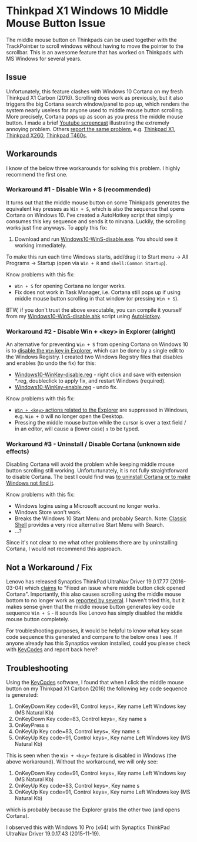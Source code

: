 # Thinkpad X1 Windows 10 Middle Mouse Button Issue

The middle mouse button on Thinkpads can be used together with the TrackPoint:er to scroll windows without having to move the pointer to the scrollbar.  This is an awesome feature that has worked on Thinkpads with MS Windows for several years.

## Issue

Unfortunately, this feature clashes with Windows 10 Cortana on my fresh Thinkpad X1 Carbon (2016).  Scrolling does work as previously, but it also triggers the big Cortana search window/panel to pop up, which renders the system nearly useless for anyone used to middle mouse button scrolling.  More precisely, Cortana pops up as soon as you press the middle mouse button.  I made a brief [Youtube screencast](https://www.youtube.com/watch?v=6OrSnRtoT6w) illustrating the extremely annoying problem.  Others [report the same problem](https://forums.lenovo.com/t5/forums/searchpage/tab/message?q=thinkpad+x1+middle+button+cortana+opens), e.g. [Thinkpad X1](https://forums.lenovo.com/t5/ThinkPad-X-Series-Laptops/X1-middle-button-keeps-opening-Cortana-diver-updated-disabled/m-p/3322230/highlight/true#M69979), [Thinkpad X260](https://forums.lenovo.com/t5/ThinkPad-X-Series-Laptops/x260-ultranav-middle-button-opens-Cortana/m-p/3322349), [Thinkpad T460s](https://forums.lenovo.com/t5/ThinkPad-T400-T500-and-newer-T/T460s-Middle-button-keeps-opening-Cortana/m-p/3314561/highlight/true#M108863).


## Workarounds

I know of the below three workarounds for solving this problem.  I highly recommend the first one.


### Workaround \#1 - Disable Win + S (recommended)
It turns out that the middle mouse button on some Thinkpads generates the equivalent key presses as `Win + S`, which is also the sequence that opens Cortana on Windows 10.  I've created a AutoHotkey script that simply consumes this key sequence and sends it to nirvana.  Luckily, the scrolling works just fine anyways.  To apply this fix:

1. Download and run [Windows10-WinS-disable.exe](https://github.com/HenrikBengtsson/ThinkpadX1-Windows10-Middle_mouse_button_issue/blob/master/Windows10-WinS-disable.exe?raw=true).  You should see it working immediately.

To make this run each time Windows starts, add/drag it to Start menu -> All Programs -> Startup (open via `Win + R` and `shell:Common Startup`).

Know problems with this fix:
* `Win + S` for opening Cortana no longer works.
* Fix does not work in Task Manager, i.e. Cortana still pops up if using middle mouse button scrolling in that window (or pressing `Win + S`).


BTW, if you don't trust the above executable, you can compile it yourself from my [Windows10-WinS-disable.ahk](https://raw.githubusercontent.com/HenrikBengtsson/ThinkpadX1-Windows10-Middle_mouse_button_issue/master/Windows10-WinS-disable.ahk?token=ABir0oHYfPlL-13ADUXLfCxWDImbVB7Kks5XYR66wA%3D%3D) script using [AutoHotkey](https://www.autohotkey.com/).



### Workaround \#2 - Disable Win + \<key\> in Explorer (alright)
An alternative for preventing `Win + S` from opening Cortana on Windows 10 is to [disable the `Win` key in Explorer](http://www.isumsoft.com/it/disable-win-keyboard-shortcuts-in-windows-10/), which can be done by a single edit to the Windows Registry.  I created two Windows Registry files that disables and enables (to undo the fix) for this:

* [Windows10-WinKey-disable.reg](https://raw.githubusercontent.com/HenrikBengtsson/ThinkpadX1-Windows10-Middle_mouse_button_issue/master/Windows10-WinKey-disable.reg?token=ABir0tylzqjty1TrRaEdStljO-9qDMciks5XYQi1wA%3D%3D) - right click and save with extension *.reg, doubleclick to apply fix, and restart Windows (required). 
* [Windows10-WinKey-enable.reg](https://raw.githubusercontent.com/HenrikBengtsson/ThinkpadX1-Windows10-Middle_mouse_button_issue/master/Windows10-WinKey-enable.reg?token=ABir0r7Kx-giYAzz7MvFDaE6GDepBGH_ks5XYQlFwA%3D%3D) - undo fix.

Know problems with this fix:
* [`Win + <key>` actions related to the Explorer](http://windows.microsoft.com/en-us/windows-10/keyboard-shortcuts) are suppressed in Windows, e.g. `Win + D` will no longer open the Desktop.
* Pressing the middle mouse button while the cursor is over a text field / in an editor, will cause a (lower case) `s` to be typed.


### Workaround \#3 - Uninstall / Disable Cortana (unknown side effects)
Disabling Cortana will avoid the problem while keeping middle mouse button scrolling still working.  Unforturtunately, it is not fully straightforward to disable Cortana.  The best I could find was [to uninstall Cortana or to make Windows not find it](https://superuser.com/questions/949569/can-i-completely-disable-cortana-on-windows-10).

Know problems with this fix:
* Windows logins using a Microsoft account no longer works.
* Windows Store won't work.
* Breaks the Windows 10 Start Menu and probably Search. Note: [Classic Shell](http://www.classicshell.net/) provides a very nice alternative Start Menu with Search.
* ...?

Since it's not clear to me what other problems there are by uninstalling Cortana, I would not recommend this approach.


## Not a Workaround / Fix
Lenovo has released Synaptics ThinkPad UltraNav Driver 19.0.17.77 (2016-03-04) which [claims](https://download.lenovo.com/pccbbs/mobiles/n1cgx21w.txt) to "Fixed an issue where middle button click opened Cortana".  Importantly, this also causes scrolling using the middle mouse bottom to no longer work as [reported by several](https://forums.lenovo.com/t5/ThinkPad-T400-T500-and-newer-T/T460s-Middle-button-keeps-opening-Cortana/m-p/3314561/highlight/true#M108863).  I haven't tried this, but it makes sense given that the middle mouse button generates key code sequence `Win + S` - it sounds like Lenovo has simply disabled the middle mouse button completely.

For troubleshooting purposes, it would be helpful to know what key scan code sequence this generated and compare to the below ones I see.  If anyone already has this Synaptics version installed, could you please check with [KeyCodes](http://delphiforfun.org/programs/utilities/KeyCodes.htm#Download) and report back here?


## Troubleshooting
Using the [KeyCodes](http://delphiforfun.org/programs/utilities/KeyCodes.htm#Download) software, I found that when I click the middle mouse button on my Thinkpad X1 Carbon (2016) the following key code sequence is generated:

1. OnKeyDown Key code=91, Control keys=, Key name Left Windows key (MS Natural Kb)
2. OnKeyDown Key code=83, Control keys=, Key name s
3. OnKeyPress s
4. OnKeyUp Key code=83, Control keys=, Key name s
5. OnKeyUp Key code=91, Control keys=, Key name Left Windows key (MS Natural Kb)

This is seen when the `Win + <key>` feature is disabled in Windows (the above workaround).  Without the workaround, we will only see:

1. OnKeyDown Key code=91, Control keys=, Key name Left Windows key (MS Natural Kb)
2. OnKeyUp Key code=83, Control keys=, Key name s
3. OnKeyUp Key code=91, Control keys=, Key name Left Windows key (MS Natural Kb)

which is probably because the Explorer grabs the other two (and opens Cortana).

I observed this with Windows 10 Pro (x64) with Synaptics ThinkPad UltraNav Driver 19.0.17.43 (2015-11-19).
